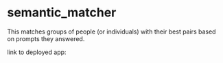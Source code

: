# semantic_matcher
This matches groups of people (or individuals) with their best pairs based on prompts they answered. 

link to deployed app: 